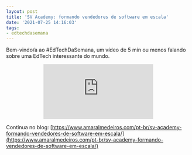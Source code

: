 ```yaml
---
layout: post
title: 'SV Academy: formando vendedores de software em escala'
date: '2021-07-25 14:16:03'
tags:
- edtechdasemana
---
```


Bem-vindo/a ao #EdTechDaSemana, um vídeo de 5 min ou menos falando sobre uma EdTech interessante do mundo.

<!--kg-card-begin: html-->
<center><iframe src="https://www.loom.com/embed/72222c3f45f149d69888caa30bcd3e11" frameborder="0" webkitallowfullscreen mozallowfullscreen allowfullscreen></iframe></center>
<!--
<iframe src="https://www.loom.com/embed/eca98706ff334a6c8437e6e8fe6d2acd" frameborder="0" webkitallowfullscreen mozallowfullscreen allowfullscreen style="position: absolute; top: 0; left: 0; width: 100%; height: 100%;"></iframe> -->
<!--kg-card-end: html-->

Continua no blog: [https://www.amaralmedeiros.com/pt-br/sv-academy-formando-vendedores-de-software-em-escala/](https://www.amaralmedeiros.com/pt-br/sv-academy-formando-vendedores-de-software-em-escala/)

